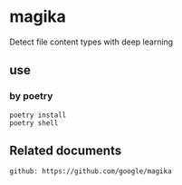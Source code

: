# magika

Detect file content types with deep learning

## use

### by poetry

    poetry install
    poetry shell

## Related documents

    github: https://github.com/google/magika
